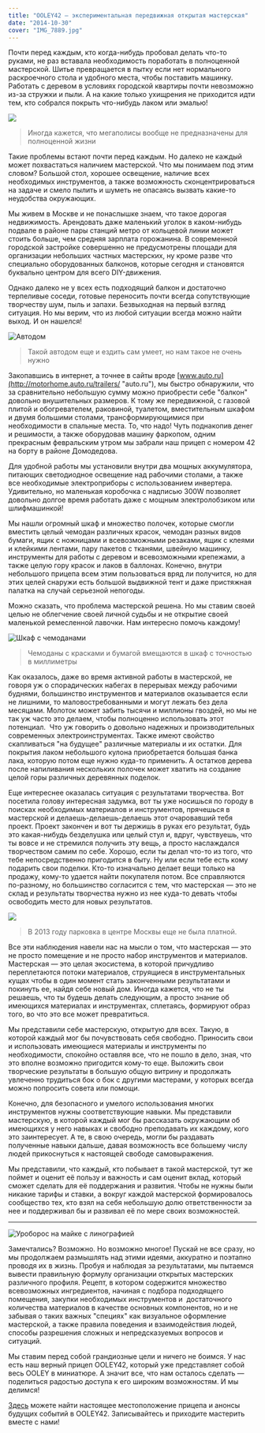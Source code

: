 ```yaml
---
title: "OOLEY42 — экспериментальная передвижная открытая мастерская"
date: "2014-10-30"
cover: "IMG_7889.jpg"
---
```


Почти перед каждым, кто когда-нибудь пробовал делать что-то руками, не раз вставала необходимость поработать в полноценной мастерской. Шитье превращается в пытку если нет нормального раскроечного стола и удобного места, чтобы поставить машинку. Работать с деревом в условиях городской квартиры почти невозможно из-за стружки и пыли. А на какие только ухищрения не приходится идти тем, кто собрался покрыть что-нибудь лаком или эмалью!

![](./images/IMG_0097.jpg) 
> Иногда кажется, что мегаполисы вообще не предназначены для полноценной жизни

Такие проблемы встают почти перед каждым. Но далеко не каждый может похвастаться наличием мастерской. Что мы понимаем под этим словом? Большой стол, хорошее освещение, наличие всех необходимых инструментов, а также возможность сконцентрироваться на задаче и смело пылить и шуметь не опасаясь вызвать какие-то неудобства окружающих.

Мы живем в Москве и не понаслышке знаем, что такое дорогая недвижимость. Арендовать даже маленький уголок в каком-нибудь подвале в районе пары станций метро от кольцевой линии может стоить больше, чем средняя зарплата горожанина. В современной городской застройке совершенно не предусмотрены площади для организации небольших частных мастерских, ну кроме разве что специально оборудованных балконов, которые сегодня и становятся буквально центром для всего DIY-движения.

Однако далеко не у всех есть подходящий балкон и достаточно терпеливые соседи, готовые переносить почти всегда сопутствующие творчеству шум, пыль и запахи. Безвыходная на первый взгляд ситуация. Но мы верим, что из любой ситуации всегда можно найти выход. И он нашелся!

![Автодом](./images/IMG_0095.jpg) 
> Такой автодом еще и ездить сам умеет, но нам такое не очень нужно

Закопавшись в интернет, а точнее в сайты вроде [www.auto.ru](http://motorhome.auto.ru/trailers/ "auto.ru"), мы быстро обнаружили, что за сравнительно небольшую сумму можно приобрести себе "балкон" довольно внушительных размеров. К тому же передвижной, с газовой плитой и обогревателем, раковиной, туалетом, вместительным шкафом и двумя большими столами, трансформирующимися при необходимости в спальные места. То, что надо! Чуть поднакопив денег и решимости, а также оборудовав машину фаркопом, одним прекрасным февральским утром мы забрали наш прицеп с номером 42 на борту в районе Домодедова.

Для удобной работы мы установили внутри два мощных аккумулятора, питающих светодиодное освещение над рабочими столами, а также все необходимые электроприборы с использованием инвертера. Удивительно, но маленькая коробочка с надписью 300W позволяет довольно долгое время работать даже с мощным электролобзиком или шлифмашинкой!

Мы нашли огромный шкаф и множество полочек, которые смогли вместить целый чемодан различных красок, чемодан разных видов бумаги, ящик с ножницами и всевозможными резаками, ящик с клеями и клейкими лентами, пару пакетов с тканями, швейную машинку, инструменты для работы с деревом и всевозможными крепежами, а также целую гору красок и лаков в баллонах. Конечно, внутри небольшого прицепа всем этим пользоваться вряд ли получится, но для этих целей снаружи есть большой выдвижной тент и даже пристяжная палатка на случай серьезной непогоды.

Можно сказать, что проблема мастерской решена. Но мы ставим своей целью не облегчение своей личной судьбы и не открытие своей маленькой ремесленной лавочки. Нам интересно помочь каждому!

![Шкаф с чемоданами](./images/shkaf-s-chemodanami.jpg) 
> Чемоданы с красками и бумагой вмещаются в шкаф с точностью в миллиметры

Как оказалось, даже во время активной работы в мастерской, не говоря уж о спорадических набегах в перерывах между рабочими буднями, большинство инструментов и материалов оказывается если не лишними, то маловостребованными и могут лежать без дела месяцами. Молоток может забить тысячи и миллионы гвоздей, но мы не так уж часто это делаем, чтобы полноценно использовать этот потенциал.  Что уж говорить о довольно надежных и производительных современных электроинструментах. Также имеют свойство скапливаться "на будущее" различные материалы и их остатки. Для покрытия лаком небольшого кулона приобретается большая банка лака, которую потом еще нужно куда-то применить. А остатков дерева после напиливания нескольких полочек может хватить на создание целой горы различных деревянных поделок.

Еще интереснее оказалась ситуация с результатами творчества. Вот посетила голову интересная задумка, вот ты уже носишься по городу в поисках необходимых материалов и инструментов, прячешься в мастерской и делаешь-делаешь-делаешь этот очаровавший тебя проект. Проект закончен и вот ты держишь в руках его результат, будь это какая-нибудь безделушка или целый стул и, вдруг, чувствуешь, что ты вовсе и не стремился получить эту вещь, а просто наслаждался творчеством самим по себе. Хорошо, если ты делал что-то из того, что тебе непосредственно пригодится в быту. Ну или если тебе есть кому подарить свои поделки. Кто-то изначально делает вещи только на продажу, кому-то удается найти покупателя потом. Все справляются по-разному, но большинство согласится с тем, что мастерская — это не склад и результаты творчества нужно из нее куда-то девать чтобы освободить место для новых результатов.

![](./images/IMG_7892.jpg) 
> В 2013 году парковка в центре Москвы еще не была платной.

Все эти наблюдения навели нас на мысли о том, что мастерская — это не просто помещение и не просто набор инструментов и материалов. Мастерская — это целая экосистема, в которой причудливо переплетаются потоки материалов, струящиеся в инструментальных кущах чтобы в один момент стать законченными результатами и покинуть ее, найдя себе новый дом. Иногда кажется, что не ты решаешь, что ты будешь делать следующим, а просто знание об имеющихся материалах и инструментах, сплетаясь, формируют образ того, во что это все может превратиться.

Мы представили себе мастерскую, открытую для всех. Такую, в которой каждый мог бы почувствовать себя свободно. Приносить свои и использовать имеющиеся материалы и инструменты по необходимости, спокойно оставляя все, что не пошло в дело, зная, что это вполне возможно пригодится кому-то еще. Выложить свои творческие результаты в большую общую витрину и продолжать увлеченно трудиться бок о бок с другими мастерами, у которых всегда можно попросить совета или помощи.

Конечно, для безопасного и умелого использования многих инструментов нужны соответствующие навыки. Мы представили мастерскую, в которой каждый мог бы рассказать окружающим об имеющихся у него навыках и свободно преподавать их каждому, кого это заинтересует. А те, в свою очередь, могли бы раздавать полученные навыки дальше, давая возможность все большему числу людей прикоснуться к настоящей свободе самовыражения.

Мы представили, что каждый, кто побывает в такой мастерской, тут же поймет и оценит её пользу и важность и сам оценит вклад, который сможет сделать для её поддержания и развития. Чтобы не нужны были никакие тарифы и ставки, а вокруг каждой мастерской формировалось сообщество тех, кто взял на себя небольшую долю ответственности за нее и поддерживал бы и развивал её по мере своих возможностей.

---

![Уроборос на майке с линографией](./images/IMG_7888.jpg)

Замечтались? Возможно. Но возможно многое! Пускай не все сразу, но мы продолжаем размышлять над этими идеями, аккуратно и поэтапно проводя их в жизнь. Пробуя и наблюдая за результатами, мы пытаемся вывести правильную формулу организации открытых мастерских различного профиля. Рецепт, в котором содержится множество всевозможных ингредиентов, начиная с подбора подходящего помещения, закупки необходимых инструментов и  достаточного количества материалов в качестве основных компонентов, но и не забывая о таких важных "специях" как визуальное оформление мастерской, а также правила поведения и взаимодействия людей, способы разрешения сложных и непредсказуемых вопросов и ситуаций.

Мы ставим перед собой грандиозные цели и ничего не боимся. У нас есть наш верный прицеп OOLEY42, который уже представляет собой весь OOLEY в миниатюре. А значит все, что нам осталось сделать — поделиться радостью доступа к его широким возможностям. И мы делимся!

[Здесь](http://ooley.ru/places/ooley42/ "Прицеп OOLEY42") можете найти настоящее местоположение прицепа и анонсы будущих событий в OOLEY42. Записывайтесь и приходите мастерить вместе с нами!
